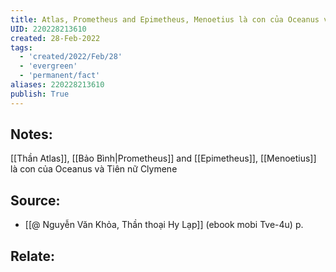 ```yaml
---
title: Atlas, Prometheus and Epimetheus, Menoetius là con của Oceanus và Tiên nữ Clymene
UID: 220228213610
created: 28-Feb-2022
tags:
  - 'created/2022/Feb/28'
  - 'evergreen'
  - 'permanent/fact'
aliases: 220228213610
publish: True
---
```

## Notes:
[[Thần Atlas]], [[Bảo Bình|Prometheus]] and [[Epimetheus]], [[Menoetius]] là con của Oceanus và Tiên nữ Clymene

## Source:
- [[@ Nguyễn Văn Khỏa, Thần thoại Hy Lạp]] (ebook mobi Tve-4u) p.

## Relate:
